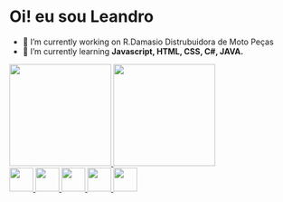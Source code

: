 ### <h1>Oi! eu sou Leandro</h1>

- 🔭 I’m currently working on R.Damasio Distrubuidora de Moto Peças
- 🌱 I’m currently learning <strong>Javascript, HTML, CSS, C#, JAVA.</strong>

<div
	display: inline-block;>
  <a href="https://https://github.com/LCS87">
  <img height="180em" src="https://github-readme-stats.vercel.app/api?username=LCS87&show_icons=true&theme=github_dark&include_all_commits=true&count_private=true"/>
  <img height="180em" src="https://github-readme-stats.vercel.app/api/top-langs/?username=LCS87&layout=compact&langs_count=7&theme=github_dark"/>
</div>

  <div float:left; >
    <img src="https://cdn.jsdelivr.net/gh/devicons/devicon/icons/javascript/javascript-original.svg" height="42". width="42."/>
    <img src="https://cdn.jsdelivr.net/gh/devicons/devicon/icons/css3/css3-original.svg" height="42". width="42."/>
    <img src="https://cdn.jsdelivr.net/gh/devicons/devicon/icons/html5/html5-original.svg" height="42". width="42."/>
    <img src="https://cdn.jsdelivr.net/gh/devicons/devicon/icons/java/java-original.svg" height="42". width="42."/>
    <img src="https://cdn.jsdelivr.net/gh/devicons/devicon/icons/csharp/csharp-original.svg" height="42". width="42."/>
      
  </div>
